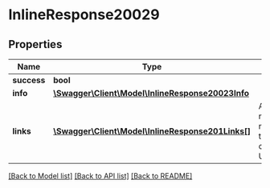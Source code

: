 # InlineResponse20029

## Properties
Name | Type | Description | Notes
------------ | ------------- | ------------- | -------------
**success** | **bool** |  | 
**info** | [**\Swagger\Client\Model\InlineResponse20023Info**](InlineResponse20023Info.md) |  | 
**links** | [**\Swagger\Client\Model\InlineResponse201Links[]**](InlineResponse201Links.md) | A list of related resources and their corresponding URL links. | 

[[Back to Model list]](../README.md#documentation-for-models) [[Back to API list]](../README.md#documentation-for-api-endpoints) [[Back to README]](../README.md)


